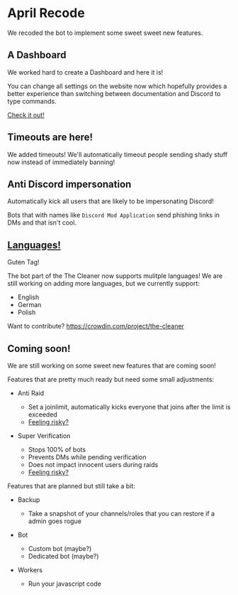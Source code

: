 
# April Recode

We recoded the bot to implement some sweet sweet new features.

## A Dashboard

We worked hard to create a Dashboard and here it is!

You can change all settings on the website now which hopefully provides a
better experience than switching between documentation and Discord to
type commands.

[Check it out!](/dash)

## Timeouts are here!

We added timeouts!
We'll automatically timeout people sending shady stuff now instead
of immediately banning!

## Anti Discord impersonation

Automatically kick all users that are likely to be impersonating Discord!

Bots that with names like `Discord Mod Application` send phishing links in DMs
and that isn't cool.

## [Languages!](/docs/i18n)

Guten Tag!

The bot part of the The Cleaner now supports mulitple languages!
We are still working on adding more languages, but we currently support:

- English
- German
- Polish

Want to contribute? https://crowdin.com/project/the-cleaner

## Coming soon!

We are still working on some sweet new features that are coming soon!

Features that are pretty much ready but need some small adjustments:

- Anti Raid
    - Set a joinlimit, automatically kicks everyone that joins after the limit is exceeded
    - [Feeling risky?](/dash?component=antiraid)

- Super Verification
    - Stops 100% of bots
    - Prevents DMs while pending verification
    - Does not impact innocent users during raids
    - [Feeling risky?](/dash?component=verification)


Features that are planned but still take a bit:

- Backup
    - Take a snapshot of your channels/roles that you can restore if a admin goes rogue

- Bot
    - Custom bot (maybe?)
    - Dedicated bot (maybe?)

- Workers
    - Run your javascript code
